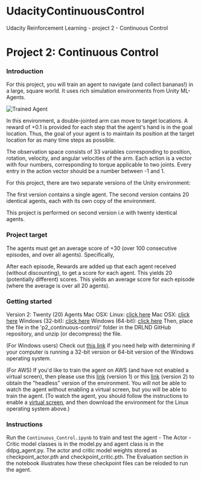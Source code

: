 # UdacityContinuousControl
Udacity Reinforcement Learning - project 2 - Continuous Control


[image1]: https://user-images.githubusercontent.com/10624937/42135619-d90f2f28-7d12-11e8-8823-82b970a54d7e.gif "Trained Agent"

# Project 2: Continuous Control

### Introduction

For this project, you will train an agent to navigate (and collect bananas!) in a large, square world.  It uses rich simulation environments from Unity ML-Agents.

![Trained Agent][image1]

In this environment, a double-jointed arm can move to target locations. A reward of +0.1 is provided for each step that the agent's hand is in the goal location. Thus, the goal of your agent is to maintain its position at the target location for as many time steps as possible.

The observation space consists of 33 variables corresponding to position, rotation, velocity, and angular velocities of the arm. Each action is a vector with four numbers, corresponding to torque applicable to two joints. Every entry in the action vector should be a number between -1 and 1.

For this project, there are  two separate versions of the Unity environment:

The first version contains a single agent.
The second version contains 20 identical agents, each with its own copy of the environment.

This project is performed on second version i.e with twenty identical agents.

### Project target

The agents must get an average score of +30 (over 100 consecutive episodes, and over all agents). Specifically,

After each episode, Rewards are added up that each agent received (without discounting), to get a score for each agent. This yields 20 (potentially different) scores. This yields an average score for each episode (where the average is over all 20 agents).

### Getting started


Version 2: Twenty (20) Agents
Mac OSX: 
Linux: [click here](https://s3-us-west-1.amazonaws.com/udacity-drlnd/P2/Reacher/Reacher_Linux.zip)
Mac OSX: [click here]()
Windows (32-bit): [click here](https://s3-us-west-1.amazonaws.com/udacity-drlnd/P2/Reacher/Reacher.app.zip)
Windows (64-bit): [click here](https://s3-us-west-1.amazonaws.com/udacity-drlnd/P2/Reacher/Reacher_Windows_x86_64.zip)
Then, place the file in the 'p2_continuous-control/' folder in the DRLND GitHub repository, and unzip (or decompress) the file.

(For Windows users) Check out [this link](https://support.microsoft.com/en-us/help/827218/how-to-determine-whether-a-computer-is-running-a-32-bit-version-or-64) if you need help with determining if your computer is running a 32-bit version or 64-bit version of the Windows operating system.

(For AWS) If you'd like to train the agent on AWS (and have not enabled a virtual screen), then please use this [link](https://s3-us-west-1.amazonaws.com/udacity-drlnd/P2/Reacher/one_agent/Reacher_Linux_NoVis.zip) (version 1) or this [link](https://s3-us-west-1.amazonaws.com/udacity-drlnd/P2/Reacher/Reacher_Linux_NoVis.zip) (version 2) to obtain the "headless" version of the environment. You will not be able to watch the agent without enabling a virtual screen, but you will be able to train the agent. (To watch the agent, you should follow the instructions to enable a [virtual screen](https://github.com/Unity-Technologies/ml-agents/blob/master/docs/Training-on-Amazon-Web-Service.md), and then download the environment for the Linux operating system above.)

### Instructions

Run the  `Continuous_Control.ipynb` to train and test the agent - The Actor - Critic model classes is in the model.py and agent class is in the ddpg_agent.py. The actor and critic model weights stored as checkpoint_actor.pth and checkpoint_critic.pth. The Evaluation section in the notebook illustrates how these checkpoint files can be reloded to run the agent. 
